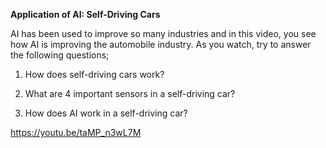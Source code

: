 **Application of AI: Self-Driving Cars**

AI has been used to improve so many industries and in this video, you see how AI is improving the automobile industry. As you watch, try to answer the following questions;

1. How does self-driving cars work?

2. What are 4 important sensors in a self-driving car?

3. How does AI work in a self-driving car?

https://youtu.be/taMP_n3wL7M
